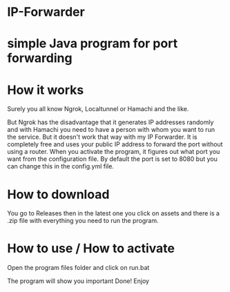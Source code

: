 # IP-Forwarder
# simple Java program for port forwarding

# How it works
Surely you all know Ngrok, Localtunnel or Hamachi and the like.

But Ngrok has the disadvantage that it generates IP addresses randomly and with Hamachi
you need to have a person with whom you want to run the service.
But it doesn't work that way with my IP Forwarder.
It is completely free and uses your public IP address to forward the port without using a router.
When you activate the program, it figures out what port you want from the configuration file. By default the port is set to 8080
but you can change this in the config.yml file.

# How to download
You go to Releases then in the latest one you click
on assets and there is a .zip file with everything you need to run the program.

# How to use / How to activate
Open the program files folder and click on run.bat

The program will show you important
Done! Enjoy
